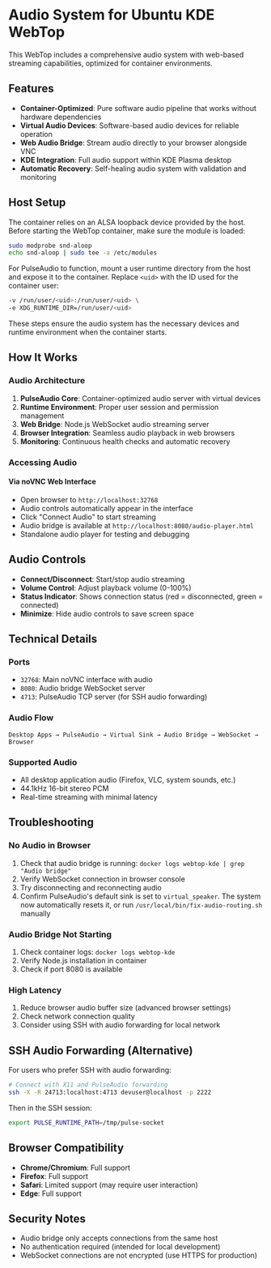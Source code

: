 # Audio System for Ubuntu KDE WebTop

This WebTop includes a comprehensive audio system with web-based streaming capabilities, optimized for container environments.

## Features

- **Container-Optimized**: Pure software audio pipeline that works without hardware dependencies
- **Virtual Audio Devices**: Software-based audio devices for reliable operation
- **Web Audio Bridge**: Stream audio directly to your browser alongside VNC
- **KDE Integration**: Full audio support within KDE Plasma desktop
- **Automatic Recovery**: Self-healing audio system with validation and monitoring

## Host Setup

The container relies on an ALSA loopback device provided by the host. Before
starting the WebTop container, make sure the module is loaded:

```bash
sudo modprobe snd-aloop
echo snd-aloop | sudo tee -a /etc/modules
```

For PulseAudio to function, mount a user runtime directory from the host and
expose it to the container. Replace `<uid>` with the ID used for the container
user:

```bash
-v /run/user/<uid>:/run/user/<uid> \
-e XDG_RUNTIME_DIR=/run/user/<uid>
```

These steps ensure the audio system has the necessary devices and runtime
environment when the container starts.

## How It Works

### Audio Architecture

1. **PulseAudio Core**: Container-optimized audio server with virtual devices
2. **Runtime Environment**: Proper user session and permission management
3. **Web Bridge**: Node.js WebSocket audio streaming server
4. **Browser Integration**: Seamless audio playback in web browsers
5. **Monitoring**: Continuous health checks and automatic recovery

### Accessing Audio

#### Via noVNC Web Interface
- Open browser to `http://localhost:32768`
- Audio controls automatically appear in the interface
- Click "Connect Audio" to start streaming
- Audio bridge is available at `http://localhost:8080/audio-player.html`
- Standalone audio player for testing and debugging

## Audio Controls

- **Connect/Disconnect**: Start/stop audio streaming
- **Volume Control**: Adjust playback volume (0-100%)
- **Status Indicator**: Shows connection status (red = disconnected, green = connected)
- **Minimize**: Hide audio controls to save screen space

## Technical Details

### Ports
- `32768`: Main noVNC interface with audio
- `8080`: Audio bridge WebSocket server
- `4713`: PulseAudio TCP server (for SSH audio forwarding)

### Audio Flow
```
Desktop Apps → PulseAudio → Virtual Sink → Audio Bridge → WebSocket → Browser
```

### Supported Audio
- All desktop application audio (Firefox, VLC, system sounds, etc.)
- 44.1kHz 16-bit stereo PCM
- Real-time streaming with minimal latency

## Troubleshooting

### No Audio in Browser
1. Check that audio bridge is running: `docker logs webtop-kde | grep "Audio bridge"`
2. Verify WebSocket connection in browser console
3. Try disconnecting and reconnecting audio
4. Confirm PulseAudio's default sink is set to `virtual_speaker`. The system now automatically resets it, or run `/usr/local/bin/fix-audio-routing.sh` manually

### Audio Bridge Not Starting
1. Check container logs: `docker logs webtop-kde`
2. Verify Node.js installation in container
3. Check if port 8080 is available

### High Latency
1. Reduce browser audio buffer size (advanced browser settings)
2. Check network connection quality
3. Consider using SSH with audio forwarding for local network

## SSH Audio Forwarding (Alternative)

For users who prefer SSH with audio forwarding:

```bash
# Connect with X11 and PulseAudio forwarding
ssh -X -R 24713:localhost:4713 devuser@localhost -p 2222
```

Then in the SSH session:
```bash
export PULSE_RUNTIME_PATH=/tmp/pulse-socket
```

## Browser Compatibility

- **Chrome/Chromium**: Full support
- **Firefox**: Full support  
- **Safari**: Limited support (may require user interaction)
- **Edge**: Full support

## Security Notes

- Audio bridge only accepts connections from the same host
- No authentication required (intended for local development)
- WebSocket connections are not encrypted (use HTTPS for production)
